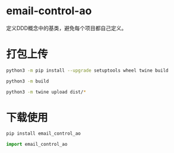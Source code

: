# email-control-ao

定义DDD概念中的基类，避免每个项目都自己定义。

# 打包上传
```bash
python3 -m pip install --upgrade setuptools wheel twine build

python3 -m build

python3 -m twine upload dist/*
```
# 下载使用
```bash
pip install email_control_ao
```
```python
import email_control_ao
```